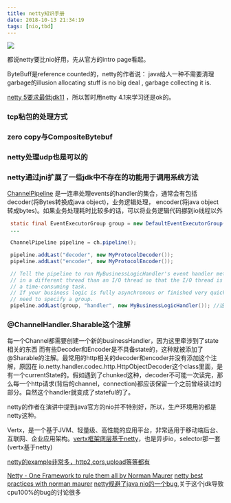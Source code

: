 ```yaml
---
title: netty知识手册
date: 2018-10-13 21:34:19
tags: [nio,tbd]
---
```


![](https://api1.foster66.xyz/static/imgs/cute_cat_sleepy.jpg)
<!--more-->

都说netty要比nio好用，先从官方的intro page看起。

ByteBuff是reference counted的，netty的作者说：
java给人一种不需要清理garbage的illusion
allocating stuff is no big deal , garbage collecting it is.


[netty 5要求最低jdk11](https://github.com/netty/netty/issues/8540#issue-380245481) ，所以暂时用netty 4.1来学习还是ok的。

### tcp粘包的处理方式

### zero copy与CompositeBytebuf

### netty处理udp也是可以的

### netty通过jni扩展了一些jdk中不存在的功能用于调用系统方法



[ChannelPipeline](https://netty.io/4.1/api/io/netty/channel/ChannelPipeline.html) 是一连串处理events的handler的集合，通常会有包括decoder(将Bytes转换成java object)，业务逻辑处理， encoder(将java object转成bytes)。如果业务处理耗时比较多的话，可以将业务逻辑代码挪到io线程以外
```java
 static final EventExecutorGroup group = new DefaultEventExecutorGroup(16);
 ...

 ChannelPipeline pipeline = ch.pipeline();

 pipeline.addLast("decoder", new MyProtocolDecoder());
 pipeline.addLast("encoder", new MyProtocolEncoder());

 // Tell the pipeline to run MyBusinessLogicHandler's event handler methods
 // in a different thread than an I/O thread so that the I/O thread is not blocked by
 // a time-consuming task.
 // If your business logic is fully asynchronous or finished very quickly, you don't
 // need to specify a group.
 pipeline.addLast(group, "handler", new MyBusinessLogicHandler()); //这样在businessHandler里面就能处理blocking业务，比如操作sql, 或者。。。调用一个rpc?
```

### @ChannelHandler.Sharable这个注解
每一个Channel都需要创建一个新的businessHandler，因为这里牵涉到了state相关的东西
而有些Decoder和Encoder是不具备state的，这种就被添加了@Sharable的注解。最常用的http相关的decoder和encoder并没有添加这个注解，原因在 io.netty.handler.codec.http.HttpObjectDecoder这个class里面，是有一个currentState的。假如遇到了chunked这种，decoder不可能一次读完，那么每一个http请求(背后的channel，connection)都应该保留一个之前曾经读过的部分。自然这个handler就变成了stateful的了。


netty的作者在演讲中提到java官方的nio并不特别好，所以，生产环境用的都是netty这种。

Vertx，是一个基于JVM、轻量级、高性能的应用平台，非常适用于移动端后台、互联网、企业应用架构。[vertx框架底层基于netty](https://vertx.io/)，也是异步io，selector那一套(vertx基于netty)

[netty的example非常多，http2,cors,upload等等都有](https://netty.io/4.1/xref/overview-summary.html)


[Netty - One Framework to rule them all by Norman Maurer](https://www.youtube.com/watch?v=DKJ0w30M0vg)
[netty best practices with norman maurer](https://www.youtube.com/watch?v=_GRIyCMNGGI)
[netty规避了java nio的一个bug](https://www.zhihu.com/question/291370310),关于这个jdk导致cpu100%的bug的讨论很多
